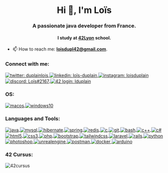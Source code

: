 <h1 align="center">Hi 👋, I'm Loïs</h1>
<h3 align="center">A passionate java developer from France.</h3>
<h4 align="center">I study at <a href="https://www.42lyon.fr/">42Lyon</a> school.</h4>

- 📫 How to reach me: **loisdupl42@gmail.com**.


<h3 align="left">
Connect with me:
</h3>
<p align="left">
	<a href="https://twitter.com/duplainlois" target="_blank">
		<img align="center" src="https://img.shields.io/badge/-TWITTER-00acee?style=for-the-badge&logo=twitter&logoColor=white" alt="twitter: duplainlois"/>
	</a>
	<a href="https://linkedin.com/in/loïs-duplain" target="_blank">
		<img align="center" src="https://img.shields.io/badge/-LINKEDIN-0077B5?style=for-the-badge&logo=linkedin&logoColor=white" alt="linkedin: loïs-duplain"/>
	</a>
	<a href="https://instagram.com/loisduplain" target="_blank">
		<img align="center" src="https://img.shields.io/badge/-INSTAGRAM-C13584?style=for-the-badge&logo=instagram&logoColor=white" alt="instagram: loisduplain"/>
	</a>
	<a href="https://discord.com/" target="_blank">
		<img align="center" src="https://img.shields.io/badge/-DISCORD:_Lo%C3%AFs%232167-7289da?style=for-the-badge&logo=discord&logoColor=white" alt="discord: Loïs#2167"/>
	</a>
  <a href="https://profile.intra.42.fr/users/lduplain/" target="_blank">
		<img align="center" src="https://img.shields.io/badge/-LOGIN:_lduplain-2DD57B?style=for-the-badge&logo=42&logoColor=white" alt="42 login: lduplain"/>
	</a>
</p>

<h3 align="left">
OS:
</h3>
<p align="left">
	<a href="https://www.apple.com/fr/macos/" target="_blank">
		<img align="center" src="https://img.shields.io/badge/-MACOS_BIG_SUR-C13584?style=for-the-badge&logo=apple&logoColor=white" alt="macos"/>
	</a>
  <a href="https://fr.wikipedia.org/wiki/Windows_10" target="_blank">
		<img align="center" src="https://img.shields.io/badge/-WINDOWS_10-00adef?style=for-the-badge&logo=windows&logoColor=white" alt="windows10"/>
	</a>
</p>

<h3 align="left">
Languages and Tools:
</h3>
<p align="left">
	<a href="https://www.java.com" target="_blank">
		<img align="center" src="https://img.shields.io/badge/-JAVA-f89820?style=for-the-badge&logo=Java&logoColor=white" alt="java"/>
	</a>
	<a href="https://www.mysql.com/" target="_blank">
		<img align="center" src="https://img.shields.io/badge/-MYSQL-4479A1?logo=MySQL&style=for-the-badge&logoColor=white" alt="mysql"/>
	</a>
	<a href="https://hibernate.org/" target="_blank">
		<img align="center" src="https://img.shields.io/badge/-HIBERNATE-59666C?logo=Hibernate&style=for-the-badge&logoColor=white" alt="hibernate"/>
	</a>
  	<a href="https://spring.io/" target="_blank">
		<img align="center" src="https://img.shields.io/badge/-SPRING-6DB33F?logo=Spring&style=for-the-badge&logoColor=white" alt="spring"/>
	</a>
	<a href="https://redis.io/" target="_blank">
		<img align="center" src="https://img.shields.io/badge/-REDIS-DC382D?logo=Redis&style=for-the-badge&logoColor=white" alt="redis"/>
	</a>
	<a href="https://www.cprogramming.com/" target="_blank">
		<img align="center" src="https://img.shields.io/badge/-C-A8B9CC?logo=C&style=for-the-badge&logoColor=white" alt="c"/>
	</a>
	<a href="https://git-scm.com/" target="_blank">
		<img align="center" src="https://img.shields.io/badge/-GIT-F05032?logo=Git&style=for-the-badge&logoColor=white" alt="git"/>
	</a>
	<a href="https://www.gnu.org/software/bash/" target="_blank">
		<img align="center" src="https://img.shields.io/badge/-BASH-4EAA25?logo=GNU%20Bash&style=for-the-badge&logoColor=white" alt="bash"/>
	</a>
	<a href="https://www.w3schools.com/cpp/" target="_blank">
		<img align="center" src="https://img.shields.io/badge/-C++-00599C?logo=C%2B%2B&style=for-the-badge&logoColor=white" alt="c++"/>
	</a>
	<a href="https://www.w3schools.com/cs/" target="_blank">
		<img align="center" src="https://img.shields.io/badge/-C%23-239120?logo=C%20Sharp&style=for-the-badge&logoColor=white" alt="c#"/>
	</a>
	<a href="https://www.w3.org/html/" target="_blank">
		<img align="center" src="https://img.shields.io/badge/-HTML5-E34F26?logo=HTML5&style=for-the-badge&logoColor=white" alt="html5"/>
	</a>
	<a href="https://www.w3schools.com/css/" target="_blank">
		<img align="center" src="https://img.shields.io/badge/-CSS3-1572B6?logo=CSS3&style=for-the-badge&logoColor=white" alt="css3"/>
	</a>
	<a href="https://www.php.net" target="_blank">
		<img align="center" src="https://img.shields.io/badge/-PHP-777BB4?logo=PHP&style=for-the-badge&logoColor=white" alt="php"/>
	</a>
	<a href="https://getbootstrap.com" target="_blank">
		<img align="center" src="https://img.shields.io/badge/-BOOTSTRAP-7952B3?logo=Bootstrap&style=for-the-badge&logoColor=white" alt="bootstrap"/>
	</a>
	<a href="https://tailwindcss.com/" target="_blank">
		<img align="center" src="https://img.shields.io/badge/-TAILWIND%20CSS-38B2AC?logo=Tailwind%20CSS&style=for-the-badge&logoColor=white" alt="tailwindcss"/>
	</a>
	<a href="https://laravel.com/" target="_blank">
		<img align="center" src="https://img.shields.io/badge/-LARAVEL-FF2D20?logo=Laravel&style=for-the-badge&logoColor=white" alt="laravel"/>
	</a>
	<a href="https://rubyonrails.org" target="_blank">
		<img align="center" src="https://img.shields.io/badge/-RAILS-CC0000?logo=Ruby%20on%20Rails&style=for-the-badge&logoColor=white" alt="rails"/>
	</a>
	<a href="https://www.python.org" target="_blank">
		<img align="center" src="https://img.shields.io/badge/-PYTHON-3776AB?logo=Python&style=for-the-badge&logoColor=white" alt="python"/>
	</a>
	<a href="https://www.photoshop.com/en" target="_blank">
		<img align="center" src="https://img.shields.io/badge/-PHOTOSHOP-31A8FF?logo=Adobe%20Photoshop&style=for-the-badge&logoColor=white" alt="photoshop"/>
	</a>
	<a href="https://unrealengine.com/" target="_blank">
		<img align="center" src="https://img.shields.io/badge/-UNREAL%20ENGINE-313131?logo=Unreal%20Engine&style=for-the-badge&logoColor=white" alt="unrealengine"/>
	</a>
	<a href="https://postman.com" target="_blank">
		<img align="center" src="https://img.shields.io/badge/-POSTMAN-FF6C37?logo=Postman&style=for-the-badge&logoColor=white" alt="postman"/>
	</a>
	<a href="https://www.docker.com/" target="_blank">
		<img align="center" src="https://img.shields.io/badge/-DOCKER-2496ED?logo=Docker&style=for-the-badge&logoColor=white" alt="docker"/>
	</a>
	<a href="https://www.arduino.cc/" target="_blank">
		<img align="center" src="https://img.shields.io/badge/-ARDUINO-00979D?logo=Arduino&style=for-the-badge&logoColor=white" alt="arduino"/>
	</a>
</p>

<h3 align="left">
42 Cursus:
</h3>
<img align="center" src="https://1337-readme.vercel.app/api/profile?cursus=42cursus&dark=false&email=hide&leet_logo=hide&login=lduplain" alt="42cursus"/>

